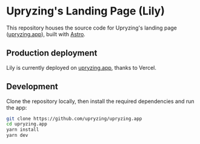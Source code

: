 # Upryzing's Landing Page (Lily)

This repository houses the source code for Upryzing's landing page ([upryzing.app](https://upryzing.app)), built with [Astro](https://astro.build/).

## Production deployment

Lily is currently deployed on [upryzing.app](https://upryzing.app), thanks to Vercel.

## Development

Clone the repository locally, then install the required dependencies and run the app:

```bash
git clone https://github.com/upryzing/upryzing.app
cd upryzing.app
yarn install
yarn dev
```
